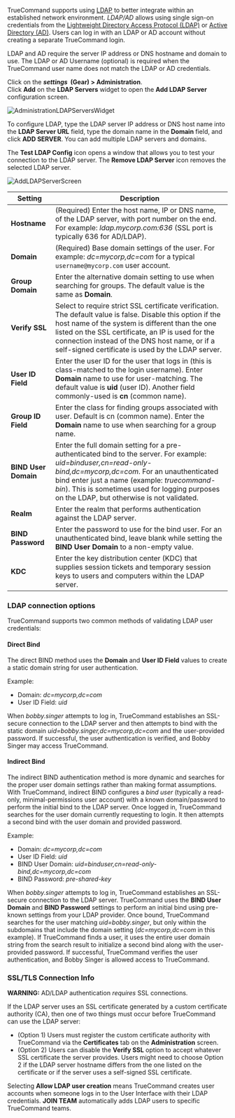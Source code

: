 TrueCommand supports using [LDAP](https://tools.ietf.org/html/rfc4511) to better integrate within an established network environment.
*LDAP/AD* allows using single sign-on credentials from the [Lightweight Directory Access Protocol (LDAP)](https://tools.ietf.org/html/rfc4511) or [Active Directory (AD)](https://docs.microsoft.com/en-us/windows-server/identity/ad-ds/active-directory-domain-services).
Users can log in with an LDAP or AD account without creating a separate TrueCommand login.

LDAP and AD require the server IP address or DNS hostname and domain to use.
The LDAP or AD Username (optional) is required when the TrueCommand user name does not match the LDAP or AD credentials.

Click on the **<i class="material-icons" aria-hidden="true" title="Settings">settings</i>&nbsp; (Gear) > Administration**.  
Click **Add**  on the **LDAP Servers** widget to open the **Add LDAP Server** configuration screen.

![AdministrationLDAPServersWidget](/images/TrueCommand/2.3.2/AdministrationLDAPServersWidget.png "Administration Screen LDAP Servers Widget")

To configure LDAP, type the LDAP server IP address or DNS host name into the **LDAP Server URL** field, type the domain name in the **Domain** field, and click **ADD SERVER**.
You can add multiple LDAP servers and domains. 

The **Test LDAP Config** <span class="iconify" data-icon="mdi:test-tube"></span> icon opens a window that allows you to test your connection to the LDAP server. The **Remove LDAP Server** <span class="iconify" data-icon="mdi:delete"></span> icon removes the selected LDAP server. 

![AddLDAPServerScreen](/images/TrueCommand/2.3.2/AddLDAPServerScreen.png "Add LDAP Server")

| Setting | Description |
|---------|-------------|
| **Hostname** | (Required) Enter the host name, IP or DNS name, of the LDAP server, with port number on the end. For example: *ldap.mycorp.com:636* (SSL port is typically 636 for AD/LDAP). |
| **Domain** | (Required) Base domain settings of the user. For example: <i>dc=mycorp,dc=com</i> for a typical `username@mycorp.com` user account. |
| **Group Domain** | Enter the alternative domain setting to use when searching for groups. The default value is the same as **Domain**. |
| **Verify SSL** | Select to require strict SSL certificate verification. The default value is false. Disable this option if the host name of the system is different than the one listed on the SSL certificate, an IP is used for the connection instead of the DNS host name, or if a self-signed certificate is used by the LDAP server. |
| **User ID Field** | Enter the user ID for the user that logs in (this is class-matched to the login username). Enter **Domain** name to use for user-matching. The default value is **uid** (user ID). Another field commonly-used is **cn** (common name). |
| **Group ID Field** | Enter the class for finding groups associated with user. Default is cn (common name). Enter the **Domain** name to use when searching for a group name. |
| **BIND User Domain** | Enter the full domain setting for a pre-authenticated bind to the server. For example: <i>uid=binduser,cn=read-only-bind,dc=mycorp,dc=com</i>. For an unauthenticated bind enter just a name (example: <i>truecommand-bin</i>). This is sometimes used for logging purposes on the LDAP, but otherwise is not validated. |
| **Realm** | Enter the realm that performs authentication against the LDAP server. |
| **BIND Password** | Enter the password to use for the bind user. For an unauthenticated bind, leave blank while setting the **BIND User Domain** to a non-empty value. |
| **KDC** | Enter the key distribution center (KDC) that supplies session tickets and temporary session keys to users and computers within the LDAP server. |

### LDAP connection options

TrueCommand supports two common methods of validating LDAP user credentials:

#### Direct Bind
The direct BIND method uses the **Domain** and **User ID Field** values to create a static domain string for user authentication.

Example:

* Domain: *dc=mycorp,dc=com*
* User ID Field: *uid* 

When *bobby.singer* attempts to log in, TrueCommand establishes an SSL-secure connection to the LDAP server and then attempts to bind with the static domain *uid=bobby.singer,dc=mycorp,dc=com* and the user-provided password. If successful, the user authentication is verified, and Bobby Singer may access TrueCommand.

#### Indirect Bind
The indirect BIND authentication method is more dynamic and searches for the proper user domain settings rather than making format assumptions. 
With TrueCommand, indirect BIND configures a *bind user* (typically a read-only, minimal-permissions user account) with a known domain/password to perform the initial bind to the LDAP server. 
Once logged in, TrueCommand searches for the user domain currently requesting to login. It then attempts a second bind with the user domain and provided password.

Example:

* Domain: *dc=mycorp,dc=com*
* User ID Field: *uid*
* BIND User Domain: *uid=binduser,cn=read-only-bind,dc=mycorp,dc=com*
* BIND Password: *pre-shared-key*

When *bobby.singer* attempts to log in, TrueCommand establishes an SSL-secure connection to the LDAP server. TrueCommand uses the **BIND User Domain** and **BIND Password** settings to perform an initial bind using pre-known settings from your LDAP provider. Once bound, TrueCommand searches for the user matching *uid=bobby.singer*, but only within the subdomains that include the domain setting (*dc=mycorp,dc=com* in this example). If TrueCommand finds a user, it uses the entire user domain string from the search result to initialize a second bind along with the user-provided password. If successful, TrueCommand verifies the user authentication, and Bobby Singer is allowed access to TrueCommand.

### SSL/TLS Connection Info

**WARNING:** AD/LDAP authentication *requires* SSL connections.

If the LDAP server uses an SSL certificate generated by a custom certificate authority (CA), then one of two things must occur before TrueCommand can use the LDAP server:

* (Option 1) Users must register the custom certificate authority with TrueCommand via the **Certificates** tab on the **Administration** screen.
* (Option 2) Users can disable the **Verify SSL** option to accept whatever SSL certificate the server provides. Users might need to choose Option 2 if the LDAP server hostname differs from the one listed on the certificate or if the server uses a self-signed SSL certificate.

Selecting **Allow LDAP user creation** means TrueCommand creates user accounts when someone logs in to the User Interface with their LDAP credentials.
**JOIN TEAM** automatically adds LDAP users to specific TrueCommand teams.
